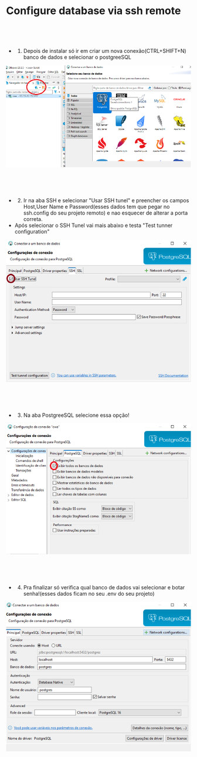 
# Configure database via ssh remote

<br><br><br>


- 1) Depois de instalar só ir em criar um nova conexão(CTRL+SHIFT+N) banco de dados e selecionar o postgreeSQL

![Alt text](image.png)

<br><br><br>

- 2) Ir na aba SSH e selecionar "Usar SSH tunel" e preencher os campos Host,User Name e Password(esses dados tem que pegar no ssh.config do seu projeto remoto) e nao esquecer de alterar a porta correta.
- Após selecionar o SSH Tunel vai mais abaixo e testa "Test tunner configuration"

![Alt text](image-2.png)

<br><br><br>

- 3) Na aba PostgreeSQL selecione essa opção!

![Alt text](image-3.png)

<br><br><br>

- 4) Pra finalizar só verifica qual banco de dados vai selecionar e botar senha!(esses dados ficam no seu .env do seu projeto)

![Alt text](image-4.png)